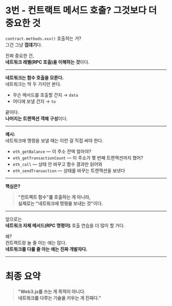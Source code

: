 # 3번 - 컨트랙트 메서드 호출? 그것보다 더 중요한 것

`contract.methods.xxx()` 호출하는 거?  
그건 그냥 **껍데기**다.

진짜 중요한 건,  
**네트워크 레벨(RPC 호출)을 이해하는 것**이다.

---

**네트워크는 함수 호출을 모른다.**  
네트워크는 딱 두 가지만 본다.

- 무슨 메서드를 호출할 건지 → `data`
- 어디에 보낼 건지 → `to`

끝이다.  
**나머지는 트랜잭션 객체 구성**이다.

---

**예시:**  
네트워크에 명령을 보낼 때는 이런 걸 직접 써야 한다.

- `eth_getBalance` — 이 주소 잔액 얼마야?
- `eth_getTransactionCount` — 이 주소가 몇 번째 트랜잭션까지 했어?
- `eth_call` — 상태 안 바꾸고 함수 결과만 읽어와
- `eth_sendTransaction` — 상태를 바꾸는 트랜잭션을 보낸다

---

**핵심은?**

> **"컨트랙트 함수"를 호출하는 게 아니라,  
> 실제로는 "네트워크에 명령을 보내는 것"이다.**

---

앞으로는  
**네트워크 자체 메서드(RPC 명령어)** 호출 연습을 더 많이 할 거다.

왜?  
컨트랙트랑 놀 줄 아는 애는 많다.  
**네트워크를 다룰 줄 아는 애는 진짜 개발자다.**

---

# 최종 요약

> **"Web3.js를 쓰는 게 목적이 아니다.  
> 네트워크를 다루는 기술을 키우는 게 진짜다."**
